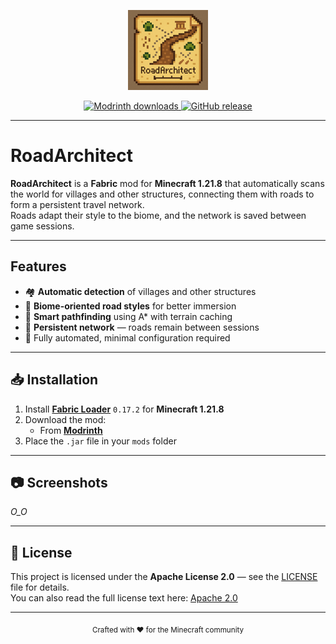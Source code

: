 <p align="center">
  <img src="src/main/resources/assets/roadarchitect/icon.png" width="128" height="128" alt="RoadArchitect icon">
</p>

<p align="center">
  <a href="https://modrinth.com/mod/roadarchitect">
    <img src="https://img.shields.io/modrinth/dt/roadarchitect.svg?color=00AF5C&label=Modrinth%20downloads" alt="Modrinth downloads">
  </a>
  <a href="https://github.com/oxcodsnet/RoadArchitect/releases">
    <img src="https://img.shields.io/github/v/release/oxcodsnet/RoadArchitect?color=blue&label=Latest%20Release" alt="GitHub release">
  </a>
</p>

---

#  RoadArchitect

**RoadArchitect** is a **Fabric** mod for **Minecraft 1.21.8** that automatically scans the world for villages and other structures, connecting them with roads to form a persistent travel network.  
Roads adapt their style to the biome, and the network is saved between game sessions.

---

## Features

- 🏘 **Automatic detection** of villages and other structures
- 🎨 **Biome-oriented road styles** for better immersion
- 🧭 **Smart pathfinding** using A* with terrain caching
- 💾 **Persistent network** — roads remain between sessions
- 🔄 Fully automated, minimal configuration required

---

## 📥 Installation

1. Install **[Fabric Loader](https://fabricmc.net/use/installer/)** `0.17.2` for **Minecraft 1.21.8**
2. Download the mod:
    - From **[Modrinth](https://modrinth.com/mod/roadarchitect)**
3. Place the `.jar` file in your `mods` folder

---

## 📷 Screenshots

*O_O*

---

## 📜 License

This project is licensed under the **Apache License 2.0** — see the [LICENSE](LICENSE) file for details.  
You can also read the full license text here: [Apache 2.0](https://www.apache.org/licenses/LICENSE-2.0)

---

<p align="center">
  <sub>Crafted with ❤️ for the Minecraft community</sub>
</p>
